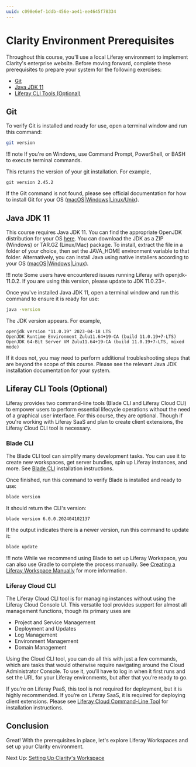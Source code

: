 ```yaml
---
uuid: c098e6ef-1ddb-456e-ae41-ee4645f78334
---
```

# Clarity Environment Prerequisites

Throughout this course, you'll use a local Liferay environment to implement Clarity's enterprise website. Before moving forward, complete these prerequisites to prepare your system for the following exercises:

* [Git](#git)
* [Java JDK 11](#java-jdk-11)
* [Liferay CLI Tools (Optional)](#liferay-cli-tools-optional)

## Git

To verify Git is installed and ready for use, open a terminal window and run this command:

```bash
git version
```

!!! note
    If you're on Windows, use Command Prompt, PowerShell, or BASH to execute terminal commands.

This returns the version of your git installation. For example,

```log
git version 2.45.2
```

If the Git command is not found, please see official documentation for how to install Git for your OS ([macOS](https://git-scm.com/download/mac)|[Windows](https://git-scm.com/download/win)|[Linux/Unix](https://git-scm.com/download/linux)).

## Java JDK 11

This course requires Java JDK 11. You can find the appropriate OpenJDK distribution for your OS [here](https://learn.microsoft.com/en-us/java/openjdk/download#openjdk-11). You can download the JDK as a ZIP (Windows) or TAR.GZ (Linux/Mac) package. To install, extract the file in a folder of your choice, then set the JAVA_HOME environment variable to that folder. Alternatively, you can install Java using native installers according to your OS ([macOS](https://learn.microsoft.com/en-us/java/openjdk/install#install-on-macos)|[Windows](https://learn.microsoft.com/en-us/java/openjdk/install#install-on-windows)|[Linux](https://learn.microsoft.com/en-us/java/openjdk/install#install-on-ubuntu)).

!!! note
    Some users have encountered issues running Liferay with openjdk-11.0.2. If you are using this version, please update to JDK 11.0.23+.

Once you've installed Java JDK 11, open a terminal window and run this command to ensure it is ready for use:

```bash
java -version
```

The JDK version appears. For example,

```log
openjdk version "11.0.19" 2023-04-18 LTS
OpenJDK Runtime Environment Zulu11.64+19-CA (build 11.0.19+7-LTS)
OpenJDK 64-Bit Server VM Zulu11.64+19-CA (build 11.0.19+7-LTS, mixed mode)
```

If it does not, you may need to perform additional troubleshooting steps that are beyond the scope of this course. Please see the relevant Java JDK installation documentation for your system.

## Liferay CLI Tools (Optional)

Liferay provides two command-line tools (Blade CLI and Liferay Cloud CLI) to empower users to perform essential lifecycle operations without the need of a graphical user interface. For this course, they are optional. Though if you're working with Liferay SaaS and plan to create client extensions, the Liferay Cloud CLI tool is necessary.

### Blade CLI

The Blade CLI tool can simplify many development tasks. You can use it to create new workspaces, get server bundles, spin up Liferay instances, and more. See [Blade CLI](https://learn.liferay.com/w/dxp/liferay-development/tooling/blade-cli) installation instructions.

Once finished, run this command to verify Blade is installed and ready to use:

```bash
blade version
```

It should return the CLI's version:

```log
blade version 6.0.0.202404102137
```

If the output indicates there is a newer version, run this command to update it:

```bash
blade update
```

!!! note
    While we recommend using Blade to set up Liferay Workspace, you can also use Gradle to complete the process manually. See [Creating a Liferay Workspace Manually](https://learn.liferay.com/web/guest/w/dxp/building-applications/tooling/liferay-workspace/creating-a-liferay-workspace#creating-a-liferay-workspace-manually) for more information.

### Liferay Cloud CLI

The Liferay Cloud CLI tool is for managing instances without using the Liferay Cloud Console UI. This versatile tool provides support for almost all management functions, though its primary uses are

* Project and Service Management
* Deployment and Updates
* Log Management
* Environment Management
* Domain Management

Using the Cloud CLI tool, you can do all this with just a few commands, which are tasks that would otherwise require navigating around the Cloud Administrator Console. To use it, you’ll have to log in when it first runs and set the URL for your Liferay environments, but after that you’re ready to go.

If you’re on Liferay PaaS, this tool is not required for deployment, but it is highly recommended. If you’re on Liferay SaaS, it is required for deploying client extensions. Please see [Liferay Cloud Command-Line Tool](https://learn.liferay.com/en/w/liferay-cloud/reference/command-line-tool) for installation instructions.

## Conclusion

Great! With the prerequisites in place, let's explore Liferay Workspaces and set up your Clarity environment.

Next Up: [Setting Up Clarity's Workspace](./setting-up-claritys-workspace.md)
